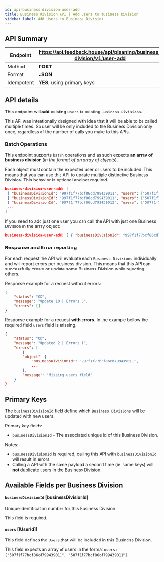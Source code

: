 ```yaml
---
id: api-business-division-user-add
title: Business Division API | Add Users to Business Division
sidebar_label: Add Users to Business Division
---
```


## API Summary

| Endpoint | **https://api.feedback.house/api/planning/business-division/v1/user-add** |
|----------|-------------------------------------------------------------|
| Method   | **POST** |
| Format   | **JSON** |
| Idempotent | **YES**, using primary keys |

## API details

This endpoint will **add** existing `Users` to existing `Business Divisions`. 

This API was intentionally designed with idea that it will be able to be called multiple times. So user will be only included to the Business Division only once, regardless of the number of calls you make to this APIs.

### Batch Operations

This endpoint supports `batch` operations and as such expects **an array of business division** (*in the format of an array of objects*). 

Each object must contain the expected user or users to be included. This means that you can use this API to update multiple distinctive Business Division. This behavior is optional and not required.

```json
business-division-user-add: [
 { "businessDivisionId": "997f1f77bcf86cd799439011", "users": ["507f1f77bcf86cd799439011","507f1f77bcf86cd799439012"] },
 { "businessDivisionId": "997f1f77bcf86cd799439011", "users": ["507f1f77bcf86cd799439014","507f1f77bcf86cd799439016"] },
 { "businessDivisionId": "997f1f77bcf86cd799439012", "users": ["507f1f77bcf86cd799439011"] },
 ...
]
```

If you need to add just one user you can call the API with just one Business Division in the array object:

```json
business-division-user-add: [ { "businessDivisionId": "997f1f77bcf86cd799439011", "users": ["507f1f77bcf86cd799439011"] },]
```


### Response and Error reporting

For each request the API will evaluate each `Business Divisions` individually and will report errors per business division. This means that this API can successfully create or update some Business Division while rejecting others.

Response example for a request without errors:
```json
{
    "status": "OK",
    "message": "Update 10 | Errors 0",
    "errors": []
}
```

Response example for a request **with errors**. In the example bellow the required field `users` field is missing.
```json
{
    "status": "OK",
    "message": "Updated 2 | Errors 1",
    "errors": [
        {
        "object": {
            "businessDivisionId": "997f1f77bcf86cd799439011",
            ...
        },
        "message": "Missing users field"
    }
}
```

## Primary Keys

The `businessDivisionId` field define which `Business Divisions` will be updated with new users.


Primary key fields:
- `businessDivisionId` - The associated unique Id of this Business Division.

Notes:
- `businessDivisionId` is required, calling this API with `businessDivisionId` will result in errors
- Calling a API with the same payload a second time (ie. same keys) will **not** duplicate users in the Business Division.

## Available Fields per Business Division


#### `businessDivisionId` [businessDivisionId] 
Unique identification number for this Business Division. 

This field is required.

#### `users` [[UserId]]

This field defines the `Users` that will be included in this Business Division. 

This field expects an array of users in the format `users: ["507f1f77bcf86cd799439011", "507f1f77bcf86cd799439011"]`. 